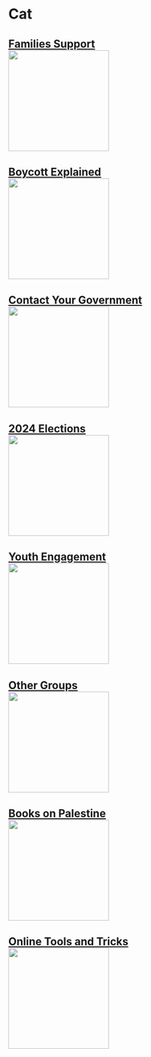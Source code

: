 # Cat

## [Families Support </br><img src="../../../Families/blob/main/SocialPreviewImage.jpg" width="200"/>](../../../Families)


## [Boycott Explained </br><img src="../../../Boycott/blob/main/SocialPreviewImage.jpg" width="200"/>](../../../Boycott)


## [Contact Your Government </br><img src="../../../Contact-Your-Government/blob/main/SocialPreviewImage.jpg" width="200"/>](../../../Contact-Your-Government)


## [2024 Elections </br><img src="../../../2024-Elections/blob/main/SocialPreviewImage.jpg" width="200"/>](../../../2024-Elections)


## [Youth Engagement </br><img src="../../../Youth-Engagement/blob/main/SocialPreviewImage.jpg" width="200"/>](../../../Youth-Engagement)


## [Other Groups </br><img src="../../../OtherGroups/blob/main/SocialPreviewImage.jpg" width="200"/>](../../../OtherGroups)


## [Books on Palestine </br><img src="../../../Books-on-Palestine/blob/main/SocialPreviewImage.jpg" width="200"/>](../../../Books-on-Palestine)


## [Online Tools and Tricks </br><img src="../../../Tools/blob/main/SocialPreviewImage.jpg" width="200"/>](../../../Tools)






